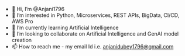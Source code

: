 - 👋 Hi, I’m @Anjani1796
- 👀 I’m interested in Python, Microservices, REST APIs, BigData, CI/CD, AWS Pro
- 🌱 I’m currently learning Artificial Intelligence
- 💞️ I’m looking to collaborate on Artificial Intelligence and GenAI model creation
- 📫 How to reach me - my email Id i.e. anjanidubey1796@gmail.com

<!---
Anjani1796/Anjani1796 is a ✨ special ✨ repository because its `README.md` (this file) appears on your GitHub profile.
You can click the Preview link to take a look at your changes.
--->

